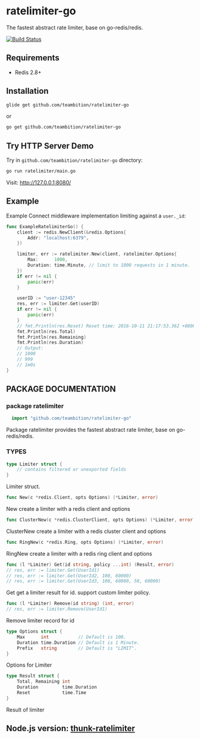 ratelimiter-go
==========
The fastest abstract rate limiter, base on go-redis/redis.

[![Build Status][travis-image]][travis-url]

## Requirements

- Redis 2.8+

## Installation

```sh
glide get github.com/teambition/ratelimiter-go
```

or
```sh
go get github.com/teambition/ratelimiter-go
```

## Try HTTP Server Demo

Try in `github.com/teambition/ratelimiter-go` directory:
```sh
go run ratelimiter/main.go
```
Visit: http://127.0.0.1:8080/

## Example

 Example Connect middleware implementation limiting against a `user._id`:

```go
func ExampleRatelimiterGo() {
	client := redis.NewClient(&redis.Options{
		Addr: "localhost:6379",
	})

	limiter, err := ratelimiter.New(client, ratelimiter.Options{
		Max:      1000,
		Duration: time.Minute, // limit to 1000 requests in 1 minute.
	})
	if err != nil {
		panic(err)
	}

	userID := "user-12345"
	res, err := limiter.Get(userID)
	if err != nil {
		panic(err)
	}
	// fmt.Println(res.Reset) Reset time: 2016-10-11 21:17:53.362 +0800 CST
	fmt.Println(res.Total)
	fmt.Println(res.Remaining)
	fmt.Println(res.Duration)
	// Output:
	// 1000
	// 999
	// 1m0s
}
```

## PACKAGE DOCUMENTATION

### package ratelimiter

```go
  import "github.com/teambition/ratelimiter-go"
```
Package ratelimiter provides the fastest abstract rate limiter, base on go-redis/redis.

### TYPES

```go
type Limiter struct {
    // contains filtered or unexported fields
}
```
Limiter struct.

```go
func New(c *redis.Client, opts Options) (*Limiter, error)
```
New create a limiter with a redis client and options

```go
func ClusterNew(c *redis.ClusterClient, opts Options) (*Limiter, error)
```
ClusterNew create a limiter with a redis cluster client and options

```go
func RingNew(c *redis.Ring, opts Options) (*Limiter, error)
```
RingNew create a limiter with a redis ring client and options


```go
func (l *Limiter) Get(id string, policy ...int) (Result, error)
// res, err := limiter.Get(UserId1)
// res, err := limiter.Get(UserId2, 100, 60000)
// res, err := limiter.Get(UserId3, 100, 60000, 50, 60000)
```
Get get a limiter result for id. support custom limiter policy.

```go
func (l *Limiter) Remove(id string) (int, error)
// res, err := limiter.Remove(UserId1)
```
Remove limiter record for id

```go
type Options struct {
    Max      int           // Default is 100.
    Duration time.Duration // Default is 1 Minute.
    Prefix   string        // Default is "LIMIT".
}
```
Options for Limiter

```go
type Result struct {
    Total, Remaining int
    Duration         time.Duration
    Reset            time.Time
}
```
Result of limiter

## Node.js version: [thunk-ratelimiter](https://github.com/thunks/thunk-ratelimiter)


[travis-url]: https://travis-ci.org/teambition/ratelimiter-go
[travis-image]: http://img.shields.io/travis/teambition/ratelimiter-go.svg

